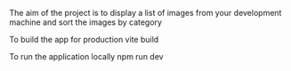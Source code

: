 
The aim of the project is to display a list of images from your development machine and sort the images by category



To build the app for production
  vite build

To run the application locally
 npm run dev